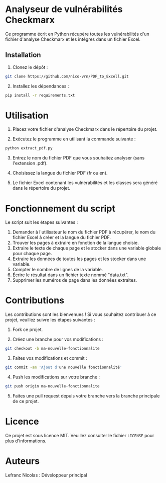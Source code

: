 # Analyseur de vulnérabilités Checkmarx
Ce programme écrit en Python récupère toutes les vulnérabilités d'un fichier d'analyse Checkmarx et les intégres dans un fichier Excel.

## Installation
1. Clonez le dépôt :

```sh
git clone https://github.com/nico-vrn/PDF_to_Excell.git
```

2. Installez les dépendances :

```sh
pip install -r requirements.txt
```

# Utilisation
1. Placez votre fichier d'analyse Checkmarx dans le répertoire du projet.

2. Exécutez le programme en utilisant la commande suivante :

```sh
python extract_pdf.py
```

3. Entrez le nom du fichier PDF que vous souhaitez analyser (sans l'extension .pdf).

4. Choisissez la langue du fichier PDF (fr ou en).

5. Le fichier Excel contenant les vulnérabilités et les classes sera généré dans le répertoire du projet.

# Fonctionnement du script
Le script suit les étapes suivantes :

1. Demander à l'utilisateur le nom du fichier PDF à récupérer, le nom du fichier Excel à créer et la langue du fichier PDF.
2. Trouver les pages à extraire en fonction de la langue choisie.
3. Extraire le texte de chaque page et le stocker dans une variable globale pour chaque page.
4. Extraire les données de toutes les pages et les stocker dans une variable.
5. Compter le nombre de lignes de la variable.
6. Écrire le résultat dans un fichier texte nommé "data.txt".
7. Supprimer les numéros de page dans les données extraites.

# Contributions
Les contributions sont les bienvenues ! Si vous souhaitez contribuer à ce projet, veuillez suivre les étapes suivantes :

1. Fork ce projet.

2. Créez une branche pour vos modifications :

```sh
git checkout -b ma-nouvelle-fonctionnalite
```

3. Faites vos modifications et commit :

```sh
git commit -am 'Ajout d'une nouvelle fonctionnalité'
``` 

4. Push les modifications sur votre branche :

```sh 
git push origin ma-nouvelle-fonctionnalite
```

5. Faites une pull request depuis votre branche vers la branche principale de ce projet.

# Licence
Ce projet est sous licence MIT. Veuillez consulter le fichier `LICENSE` pour plus d'informations.

# Auteurs
Lefranc Nicolas : Développeur principal
